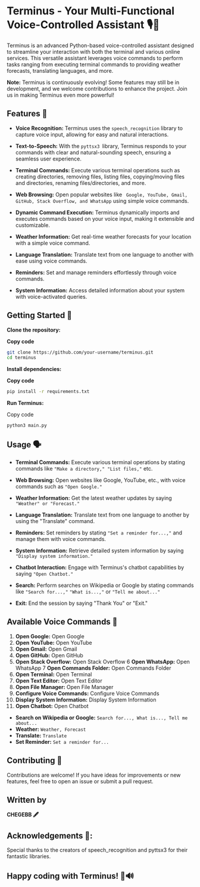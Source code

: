 # Terminus - Your Multi-Functional Voice-Controlled Assistant 🎙️🤖
Terminus is an advanced Python-based voice-controlled assistant designed to streamline your interaction with both the terminal and various online services. This versatile assistant leverages voice commands to perform tasks ranging from executing terminal commands to providing weather forecasts, translating languages, and more.

**Note:** Terminus is continuously evolving! Some features may still be in development, and we welcome contributions to enhance the project. Join us in making Terminus even more powerful!

## Features 🚀
- **Voice Recognition:** Terminus uses the `speech_recognition` library to capture voice input, allowing for easy and natural interactions.

- **Text-to-Speech:** With the `pyttsx3 `library, Terminus responds to your commands with clear and natural-sounding speech, ensuring a seamless user experience.

- **Terminal Commands:** Execute various terminal operations such as creating directories, removing files, listing files, copying/moving files and directories, renaming files/directories, and more.

- **Web Browsing:** Open popular websites like ` Google, YouTube, Gmail, GitHub, Stack Overflow, and WhatsApp` using simple voice commands.

- **Dynamic Command Execution:** Terminus dynamically imports and executes commands based on your voice input, making it extensible and customizable.

- **Weather Information:** Get real-time weather forecasts for your location with a simple voice command.

- **Language Translation:** Translate text from one language to another with ease using voice commands.

- **Reminders:** Set and manage reminders effortlessly through voice commands.

- **System Information:** Access detailed information about your system with voice-activated queries.

## Getting Started 🚦
**Clone the repository:**


**Copy code**
```bash
git clone https://github.com/your-username/terminus.git
cd terminus
```
**Install dependencies:**


**Copy code**
```bash
pip install -r requirements.txt
```
**Run Terminus:**


Copy code
```bash
python3 main.py
```
## Usage 🗣️

- **Terminal Commands:** Execute various terminal operations by stating commands like `"Make a directory," "List files,"` etc.

- **Web Browsing:** Open websites like Google, YouTube, etc., with voice commands such as `"Open Google."`

- **Weather Information:** Get the latest weather updates by saying `"Weather" or "Forecast."`

- **Language Translation:** Translate text from one language to another by using the "Translate" command.

- **Reminders:** Set reminders by stating `"Set a reminder for...,"` and manage them with voice commands.

- **System Information:** Retrieve detailed system information by saying `"Display system information."`

- **Chatbot Interaction:** Engage with Terminus's chatbot capabilities by saying `"Open Chatbot."`

- **Search:** Perform searches on Wikipedia or Google by stating commands like `"Search for...,"` `"What is...,"` or `"Tell me about..."`

- **Exit:** End the session by saying "Thank You" or "Exit."

## Available Voice Commands 🎤
1. **Open Google:** Open Google
2. **Open YouTube:** Open YouTube
3. **Open Gmail:** Open Gmail
4. **Open GitHub:** Open GitHub
5. **Open Stack Overflow:** Open Stack Overflow
6 **Open WhatsApp:** Open WhatsApp
7 **Open Commands Folder:** Open Commands Folder
8. **Open Terminal:** Open Terminal
9. **Open Text Editor:** Open Text Editor
10. **Open File Manager:** Open File Manager
11. **Configure Voice Commands:** Configure Voice Commands
12. **Display System Information:** Display System Information
13. **Open Chatbot:** Open Chatbot
- **Search on Wikipedia or Google:**  `Search for..., What is..., Tell me about...`
- **Weather:** `Weather, Forecast`
- **Translate:** `Translate`
- **Set Reminder:** `Set a reminder for...`
  
## Contributing 🤝
Contributions are welcome! If you have ideas for improvements or new features, feel free to open an issue or submit a pull request.

## Written by
**CHEGEBB 🖋️**

## Acknowledgements 🙌:
Special thanks to the creators of speech_recognition and pyttsx3 for their fantastic libraries.

## Happy coding with Terminus! 🚀🔊
